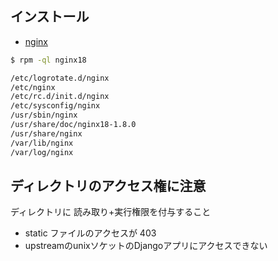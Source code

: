 ## インストール

- [nginx](https://webtatic.com/packages/nginx18/)


~~~bash
$ rpm -ql nginx18

/etc/logrotate.d/nginx
/etc/nginx
/etc/rc.d/init.d/nginx
/etc/sysconfig/nginx
/usr/sbin/nginx
/usr/share/doc/nginx18-1.8.0
/usr/share/nginx
/var/lib/nginx
/var/log/nginx
~~~


## ディレクトリのアクセス権に注意

ディレクトリに 読み取り+実行権限を付与すること

- static ファイルのアクセスが 403
- upstreamのunixソケットのDjangoアプリにアクセスできない
